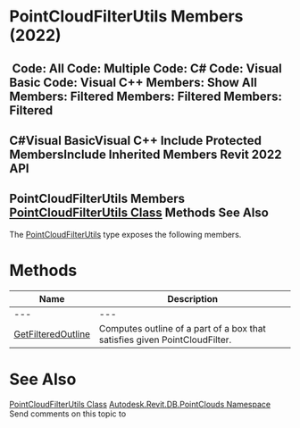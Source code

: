 # PointCloudFilterUtils Members (2022)

﻿
 Code: All Code: Multiple Code: C# Code: Visual Basic Code: Visual C++  Members: Show All Members: Filtered Members: Filtered Members: Filtered   
---  
C#Visual BasicVisual C++
Include Protected MembersInclude Inherited Members
Revit 2022 API  
---  
PointCloudFilterUtils Members  
[PointCloudFilterUtils Class](2ca2eed9-b0f6-9d44-7645-eba0ac184578.md "PointCloudFilterUtils Class") Methods See Also  
---  
The [PointCloudFilterUtils](2ca2eed9-b0f6-9d44-7645-eba0ac184578.md "PointCloudFilterUtils Class") type exposes the following members.
# Methods
| Name | Description |
| --- | --- |
| --- | --- | --- |
| [GetFilteredOutline](a9203036-709c-e2b0-aac1-d9432a778952.md "GetFilteredOutline Method") | Computes outline of a part of a box that satisfies given PointCloudFilter. |

# See Also
[PointCloudFilterUtils Class](2ca2eed9-b0f6-9d44-7645-eba0ac184578.md "PointCloudFilterUtils Class")
[Autodesk.Revit.DB.PointClouds Namespace](5974062a-47d4-c7bb-16f2-d5dd193bd170.md "Autodesk.Revit.DB.PointClouds Namespace")
Send comments on this topic to 